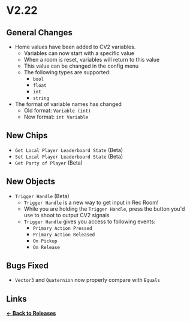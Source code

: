 # V2.22

## General Changes

- Home values have been added to CV2 variables.
  - Variables can now start with a specific value
  - When a room is reset, variables will return to this value
  - This value can be changed in the config menu
  - The following types are supported:
    - `bool`
    - `float`
    - `int`
    - `string`
- The format of variable names has changed
  - Old format: `Variable (int)`
  - New format: `int Variable`

## New Chips

- `Get Local Player Leaderboard State` (Beta)
- `Set Local Player Leaderboard State` (Beta)
- `Get Party of Player` (Beta)

## New Objects

- `Trigger Handle` (Beta)
  - `Trigger Handle` is a new way to get input in Rec Room!
  - While you are holding the `Trigger Handle`, press the button you'd use to shoot to output CV2 signals
  - `Trigger Handle` gives you access to following events:
    - `Primary Action Pressed`
    - `Primary Action Released`
    - `On Pickup`
    - `On Release`

## Bugs Fixed

- `Vector3` and `Quaternion` now properly compare with `Equals`

## Links

**[<- Back to Releases](./)**
